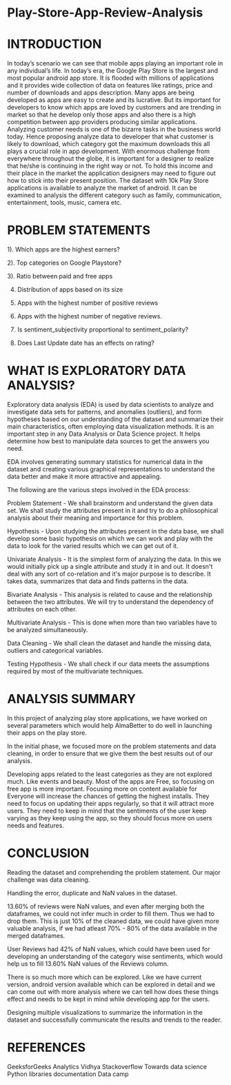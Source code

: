 # Play-Store-App-Review-Analysis

# **INTRODUCTION**

In today’s scenario we can see that mobile apps
playing an important role in any individual’s life. In
today’s era, the Google Play Store is the largest
and most popular android app store. It is flooded
with millions of applications and it provides wide
collection of data on features like ratings, price and
number of downloads and apps description. Many
apps are being developed as apps are easy to
create and its lucrative. But its important for
developers to know which apps are loved by
customers and are trending in market so that he
develop only those apps and also there is a high
competition between app providers producing
similar applications. Analyzing customer needs is
one of the bizarre tasks in the business world
today. Hence proposing analyze data to developer
that what customer is likely to download, which
category got the maximum downloads this all plays
a crucial role in app development. With enormous
challenge from everywhere throughout the globe,
it is important for a designer to realize that he/she
is continuing in the right way or not. To hold this
income and their place in the market the
application designers may need to figure out how
to stick into their present position. The dataset with
10k Play Store applications is available to analyze
the market of android. It can be examined to
analysis the different category such as family,
communication, entertainment, tools, music,
camera etc.

# **PROBLEM STATEMENTS**

1). Which apps are the highest earners?

2). Top categories on Google Playstore?

3). Ratio between paid and free apps

4) Distribution of apps based on its size

5) Apps with the highest number of positive reviews

6) Apps with the highest number of negative reviews.

7) Is sentiment_subjectivity proportional to sentiment_polarity?

8) Does Last Update date has an effects on rating?

# **WHAT IS EXPLORATORY DATA ANALYSIS?**

Exploratory data analysis (EDA) is used by data scientists to analyze and investigate data sets for patterns, and anomalies (outliers), and form hypotheses based on our understanding of the dataset and summarize their main characteristics, often employing data visualization methods. It is an important step in any Data Analysis or Data Science project. It helps determine how best to manipulate data sources to get the answers you need.

EDA involves generating summary statistics for numerical data in the dataset and creating various graphical representations to understand the data better and make it more attractive and appealing.

The following are the various steps involved in the EDA process:

Problem Statement - We shall brainstorm and understand the given data set. We shall study the attributes present in it and try to do a philosophical analysis about their meaning and importance for this problem.

Hypothesis - Upon studying the attributes present in the data base, we shall develop some basic hypothesis on which we can work and play with the data to look for the varied results which we can get out of it.

Univariate Analysis - It is the simplest form of analyzing the data. In this we would initially pick up a single attribute and study it in and out. It doesn't deal with any sort of co-relation and it's major purpose is to describe. It takes data, summarizes that data and finds patterns in the data.

Bivariate Analysis - This analysis is related to cause and the relationship between the two attributes. We will try to understand the dependency of attributes on each other.

Multivariate Analysis - This is done when more than two variables have to be analyzed simultaneously.

Data Cleaning - We shall clean the dataset and handle the missing data, outliers and categorical variables.

Testing Hypothesis - We shall check if our data meets the assumptions required by most of the multivariate techniques.


# **ANALYSIS SUMMARY** 

In this project of analyzing play store applications, we have worked on several parameters which would help AlmaBetter to do well in launching their apps on the play store.

In the initial phase, we focused more on the problem statements and data cleaning, in order to ensure that we give them the best results out of our analysis.

Developing apps related to the least categories as they are not explored much. Like events and beauty.
Most of the apps are Free, so focusing on free app is more important. Focusing more on content available for Everyone will increase the chances of getting the highest installs.
They need to focus on updating their apps regularly, so that it will attract more users.
They need to keep in mind that the sentiments of the user keep varying as they keep using the app, so they should focus more on users needs and features.

# **CONCLUSION**
Reading the dataset and comprehending the problem statement. Our major challenge was data cleaning.

Handling the error, duplicate and NaN values in the dataset.

13.60% of reviews were NaN values, and even after merging both the dataframes, we could not infer much in order to fill them. Thus we had to drop them. This is just 10% of the cleaned data, we could have given more valuable analysis, if we had atleast 70% - 80% of the data available in the merged dataframes.

User Reviews had 42% of NaN values, which could have been used for developing an understanding of the category wise sentiments, which would help us to fill 13.60% NaN values of the Reviews column.

There is so much more which can be explored. Like we have current version, android version available which can be explored in detail and we can come out with more analysis where we can tell how does these things effect and needs to be kept in mind while developing app for the users.

Designing multiple visualizations to summarize the information in the dataset and successfully communicate the results and trends to the reader.

# **REFERENCES**

GeeksforGeeks Analytics Vidhya Stackoverflow Towards data science Python libraries documentation Data camp



